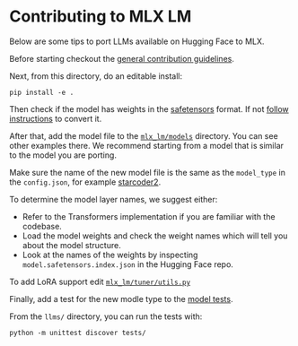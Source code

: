 # Contributing to MLX LM 

Below are some tips to port LLMs available on Hugging Face to MLX.

Before starting checkout the [general contribution
guidelines](https://github.com/ml-explore/mlx-examples/blob/main/CONTRIBUTING.md).

Next, from this directory, do an editable install:

```shell
pip install -e .
```

Then check if the model has weights in the
[safetensors](https://huggingface.co/docs/safetensors/index) format. If not
[follow instructions](https://huggingface.co/spaces/safetensors/convert) to
convert it.

After that, add the model file to the
[`mlx_lm/models`](https://github.com/ml-explore/mlx-examples/tree/main/llms/mlx_lm/models)
directory. You can see other examples there. We recommend starting from a model
that is similar to the model you are porting.

Make sure the name of the new model file is the same as the `model_type` in the
`config.json`, for example
[starcoder2](https://huggingface.co/bigcode/starcoder2-7b/blob/main/config.json#L17).

To determine the model layer names, we suggest either:

- Refer to the Transformers implementation if you are familiar with the
  codebase.
- Load the model weights and check the weight names which will tell you about
  the model structure.
- Look at the names of the weights by inspecting `model.safetensors.index.json`
  in the Hugging Face repo.

To add LoRA support edit
[`mlx_lm/tuner/utils.py`](https://github.com/ml-explore/mlx-examples/blob/main/llms/mlx_lm/tuner/utils.py#L27-L60)

Finally, add a test for the new modle type to the [model
tests](https://github.com/ml-explore/mlx-examples/blob/main/llms/tests/test_models.py).

From the `llms/` directory, you can run the tests with:

```shell
python -m unittest discover tests/
```
